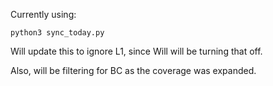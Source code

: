 Currently using:
```
python3 sync_today.py
```
Will update this to ignore L1, since Will will be turning that off.

Also, will be filtering for BC as the coverage was expanded.

